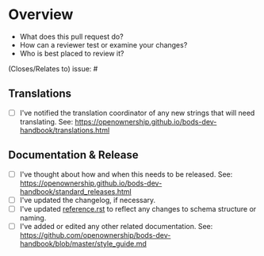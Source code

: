 # Overview

- What does this pull request do?
- How can a reviewer test or examine your changes?
- Who is best placed to review it?

(Closes/Relates to) issue: #

## Translations

- [ ] I've notified the translation coordinator of any new strings that will need
      translating. See: https://openownership.github.io/bods-dev-handbook/translations.html

## Documentation & Release

- [ ] I've thought about how and when this needs to be released. See:
      https://openownership.github.io/bods-dev-handbook/standard_releases.html      
- [ ] I've updated the changelog, if necessary.
- [ ] I've updated [reference.rst](https://standard.openownership.org/en/latest/schema/reference.html) to reflect any changes to schema structure or naming.
- [ ] I've added or edited any other related documentation. See: https://github.com/openownership/bods-dev-handbook/blob/master/style_guide.md
